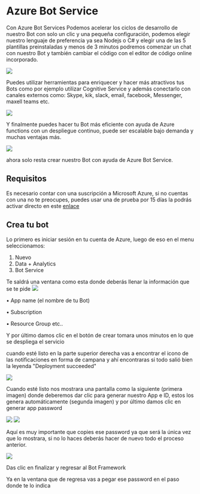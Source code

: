 # Azure Bot Service

Con Azure Bot Services Podemos acelerar los ciclos de desarrollo de nuestro Bot con solo un clic y una pequeña configuración, podemos elegir nuestro lenguaje de preferencia ya sea Nodejs o C# y elegir una de las 5 plantillas preinstaladas y menos de 3 minutos podremos comenzar un chat con nuestro Bot y también cambiar el código con el editor de código online incorporado.

<img src="Imagenes/uno.png"/>

Puedes utilizar herramientas para enriquecer y hacer más atractivos tus Bots como por ejemplo utilizar Cognitive Service y además conectarlo con canales externos como: Skype, kik, slack, email, facebook, Messenger, maxell teams etc.

<img src="Imagenes/dos.png"/>

Y finalmente puedes hacer tu Bot más eficiente con ayuda de Azure functions con un despliegue continuo, puede ser escalable bajo demanda y muchas ventajas más. 

<img src="Imagenes/tres.png"/>


ahora solo resta crear nuestro Bot con ayuda de Azure Bot Service. 

## Requisitos

Es necesario contar con una suscripción a Microsoft Azure, si no cuentas con una no te preocupes, puedes usar una de prueba por 15 días la podrás activar directo en este [enlace](https://azure.microsoft.com/en-us/free/)

## Crea tu bot 

Lo primero es iniciar sesión en tu cuenta de Azure, luego de eso en el menu seleccionamos: 
1.	Nuevo 
2.	Data + Analytics 
3.	Bot Service 

Te saldrá una ventana como esta donde deberás llenar la información que se te pide 
<img src="Imagenes/bot.png"/>

•	App name (el nombre de tu Bot)

•	Subscription 

•	Resource Group etc..


Y por último damos clic en el botón de crear tomara unos minutos en lo que se despliega el servicio



cuando esté listo en la parte superior derecha vas a encontrar el icono de las notificaciones en forma de campana y ahí encontraras si todo salió bien la leyenda "Deployment succeeded"

<img src="Imagenes/Deployment.png"/>


Cuando esté listo nos mostrara una pantalla como la siguiente (primera imagen) donde deberemos dar clic para generar nuestro App e ID, estos los genera automáticamente (segunda imagen) y por último damos clic en generar app password

<img src="Imagenes/Capture1.png"/>

<img src="Imagenes/Capture3.png"/>

Aquí es muy importante que copies ese password ya que será la única vez que lo mostrara, si no lo haces deberás hacer de nuevo todo el proceso anterior.

<img src="Imagenes/Capture4.png"/>

Das clic en finalizar y regresar al Bot Framework 

Ya en la ventana que de regresa vas a pegar ese password en el paso donde te lo indica 


